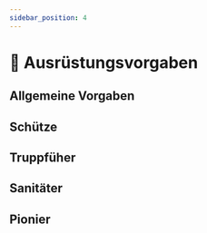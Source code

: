 ```yaml
---
sidebar_position: 4
---
```


# 🎒 Ausrüstungsvorgaben

## Allgemeine Vorgaben

## Schütze

## Truppfüher

## Sanitäter

## Pionier

